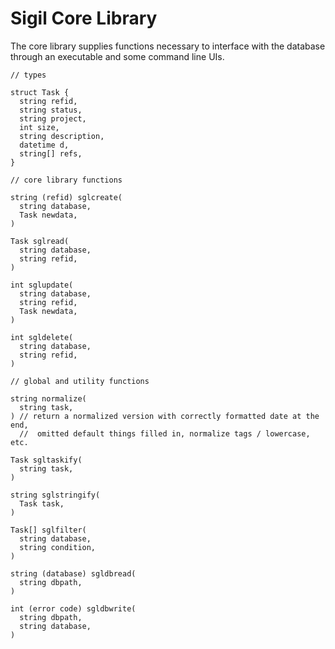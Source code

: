 # Sigil Core Library

The core library supplies functions necessary to interface with the database through an executable and some command line UIs.

```
// types

struct Task {
  string refid,
  string status,
  string project,
  int size,
  string description,
  datetime d,
  string[] refs,
}

// core library functions

string (refid) sglcreate(
  string database,
  Task newdata,
)

Task sglread(
  string database,
  string refid,
)

int sglupdate(
  string database,
  string refid,
  Task newdata,
)

int sgldelete(
  string database,
  string refid,
)

// global and utility functions

string normalize(
  string task,
) // return a normalized version with correctly formatted date at the end,
  //  omitted default things filled in, normalize tags / lowercase, etc.

Task sgltaskify(
  string task,
)

string sglstringify(
  Task task,
)

Task[] sglfilter(
  string database,
  string condition,
)

string (database) sgldbread(
  string dbpath,
)

int (error code) sgldbwrite(
  string dbpath,
  string database,
)
```

